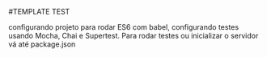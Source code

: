 ﻿ #TEMPLATE TEST
  
  configurando projeto para rodar ES6 com  babel, configurando testes usando Mocha, Chai e Supertest. Para rodar testes ou inicializar o servidor vá até package.json
